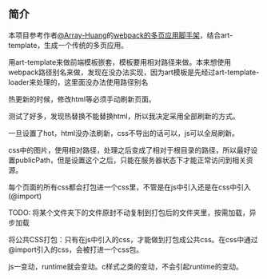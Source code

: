 ## 简介

本项目参考作者[@Array-Huang](https://github.com/Array-Huang)的[webpack的多页应用脚手架](https://github.com/Array-Huang/webpack-seed)，结合art-template，生成一个传统的多页应用。


用art-template来做前端模板嵌套，模板要用相对路径来做。本来想使用webpack路径别名来做，发现在没办法实现，因为art模板是先经过art-template-loader来处理的，这里面没办法使用路径别名

热更新的时候，修改html等必须手动刷新页面。

测试了好多，发现热替换不能替换html，所以我决定采用全部刷新的方式。

一旦设置了hot，html没办法刷新，css不导出的话可以，js可以全局刷新。

css中的图片，使用相对路径，处理之后变成了相对于根目录的路径，所以最好设置publicPath，但是设置这个之后，只能在服务器状态下才能正常访问到相关资源。

每个页面的所有css都会打包进一个css里，不管是在js中引入还是在css中引入(@import)

TODO:
将某个文件夹下的文件原封不动复制到打包后的文件夹里，按需加载，异步加载

将公共CSS打包：只有在js中引入的css，才能做到打包成公共css。在css中通过@import引入的css，会被打进一个css包。

js一变动，runtime就会变动。c样式之类的变动，不会引起runtime的变动。
